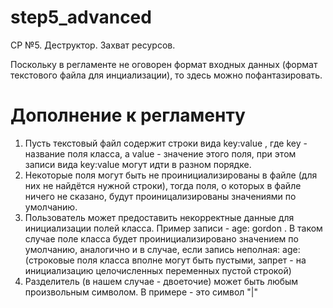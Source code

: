# step5_advanced
СР №5. Деструктор. Захват ресурсов.

Поскольку в регламенте не оговорен формат входных данных (формат текстового файла для инциализации), то здесь можно пофантазировать.
# Дополнение к регламенту 
1. Пусть текстовый файл содержит строки вида key:value , где key - название поля класса, а value - значение
этого поля, при этом записи вида key:value могут идти в разном порядке.
2. Некоторые поля могут быть не проинициализированы в файле (для них не найдётся нужной строки), тогда поля, о которых в файле ничего не сказано, будут проиницализированы значениями по умолчанию.
3. Пользователь может предоставить некорректные данные для инициализации полей класса.
Пример записи - age: gordon . В таком случае поле класса будет проинициализировано значением по умолчанию, аналогично и в случае, если запись неполная:  age:  (строковые поля класса вполне могут быть пустыми, запрет - на инициализацию целочисленных переменных пустой строкой)
4. Разделитель (в нашем случае - двоеточие) может быть любым произвольным символом. В примере - это символ "|"
